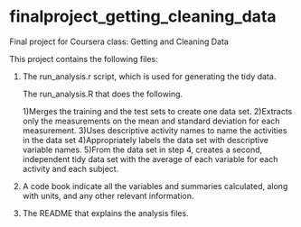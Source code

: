 # finalproject_getting_cleaning_data
Final project for Coursera class: Getting and Cleaning Data

This project contains the following files:

1. The run_analysis.r script, which is used for generating the tidy data. 
   
   The run_analysis.R that does the following.

   1)Merges the training and the test sets to create one data set.
   2)Extracts only the measurements on the mean and standard deviation for each measurement.
   3)Uses descriptive activity names to name the activities in the data set
   4)Appropriately labels the data set with descriptive variable names.
   5)From the data set in step 4, creates a second, independent tidy data set with the average of each variable for each activity and each subject.

2. A code book indicate all the variables and summaries calculated, along with units, and any other relevant information.

3. The README that explains the analysis files.
